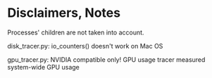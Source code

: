 # Disclaimers, Notes

Processes' children are not taken into account.

disk_tracer.py: io_counters() doesn't work on Mac OS

gpu_tracer.py: NVIDIA compatible only! GPU usage tracer measured system-wide GPU usage